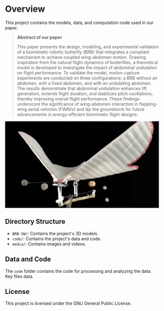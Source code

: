 # Overview

This project contains the models, data, and computation code used in our paper.

>**Abstract of our paper**
>
>This paper presents the design, modeling, and experimental validation of a biomimetic robotic butterfly (BRB) that integrates a compliant mechanism to achieve coupled wing-abdomen motion. Drawing inspiration from the natural flight dynamics of butterflies, a theoretical model is developed to investigate the impact of abdominal undulation on flight performance. To validate the model, motion capture experiments are conducted on three configurations: a BRB without an abdomen, with a fixed abdomen, and with an undulating abdomen. The results demonstrate that abdominal undulation enhances lift generation, extends flight duration, and stabilizes pitch oscillations, thereby improving overall flight performance. These findings underscore the significance of wing-abdomen interaction in flapping-wing aerial vehicles (FWAVs) and lay the groundwork for future advancements in energy-efficient biomimetic flight designs.

![Prototype](media/prototype.jpg)

## Directory Structure

- `BRB-SW/`: Contains the project's 3D models.
- `code/`: Contains the project's data and code.
- `media/`: Contains images and videos.


## Data and Code

The `code` folder contains the code for processing and analyzing the data. Key files data.

## License

This project is licensed under the GNU General Public License.